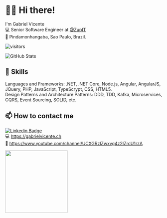 # 👋🏾 Hi there!
I'm Gabriel Vicente <br>
💻 Senior Software Engineer at [@ZupIT](https://www.zup.com.br/) <br>
🏡 Pindamonhangaba, Sao Paulo, Brazil. 

![visitors](https://visitor-badge.laobi.icu/badge?page_id=gvms23.visitor-badge)

![GitHub Stats](https://github-readme-stats.vercel.app/api?username=gvms23&show_icons=true)

## 🔧 Skills
Languages and Frameworks: .NET, .NET Core, Node.js, Angular, AngularJS, JQuery, PHP, JavaScript, TypeScrypt, CSS, HTML5.
<br>
Design Patterns and Architecture Patterns: DDD, TDD, Kafka, Microservices, CQRS, Event Sourcing, SOLID, etc.

## 📫 How to contact me

[![Linkedin Badge](https://img.shields.io/badge/gvms23-follow%20on%20linkedin-blue?style=for-the-badge&logo=linkedin)](https://www.linkedin.com/in/gvms23/) <br>
💻 https://gabrielvicente.ch <br>
🎥 https://www.youtube.com/channel/UCXGRzlZwxvg4z2IZrcU1rzA


<img src="https://www.teluxsystems.com/wp-content/uploads/2019/04/bespoke-telux-800px.png" width="200"/>
